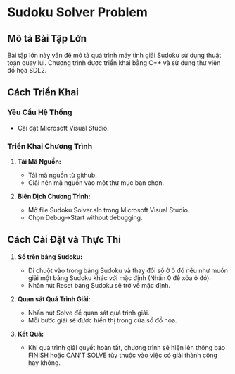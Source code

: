 # Sudoku Solver Problem

## Mô tả Bài Tập Lớn

Bài tập lớn này vấn đề mô tả quá trình máy tính giải Sudoku sử dụng thuật toán quay lui. Chương trình được triển khai bằng C++ và sử dụng thư viện đồ họa SDL2.

## Cách Triển Khai

### Yêu Cầu Hệ Thống

- Cài đặt Microsoft Visual Studio.

### Triển Khai Chương Trình

1. **Tải Mã Nguồn:**
   - Tải mã nguồn từ github.
   - Giải nén mã nguồn vào một thư mục bạn chọn.

2. **Biên Dịch Chương Trình:**
   - Mở file Sudoku Solver.sln trong Microsoft Visual Studio.
   - Chọn Debug->Start without debugging.

## Cách Cài Đặt và Thực Thi

1. **Số trên bảng Sudoku:**
   - Di chuột vào trong bảng Sudoku và thay đổi số ở ô đó nếu như muốn giải một bảng Sudoku khác với mặc định (Nhấn 0 để xóa ô đó).
   - Nhấn nút Reset bảng Sudoku sẽ trở về mặc định.

2. **Quan sát Quá Trình Giải:**
   - Nhấn nút Solve để quan sát quá trình giải.
   - Mỗi bước giải sẽ được hiển thị trong cửa sổ đồ họa. 

3. **Kết Quả:**
   - Khi quá trình giải quyết hoàn tất, chương trình sẽ hiện lên thông báo FINISH hoặc CAN'T SOLVE tùy thuộc vào việc có giải thành công hay không.
